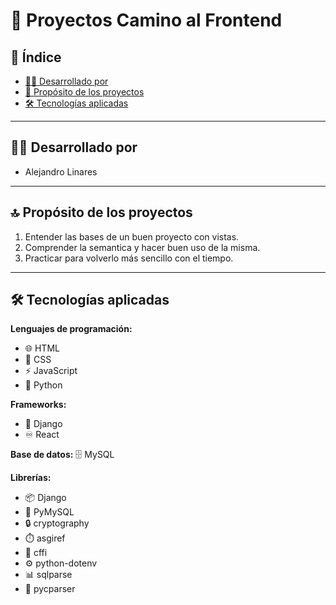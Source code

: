 # 🔖 Proyectos Camino al Frontend

## 📑 Índice
- [👨‍💻 Desarrollado por](#-desarrollado-por)
- [📝 Propósito de los proyectos](#️-propósito-de-los-proyectos)
- [🛠️ Tecnologías aplicadas](#️-tecnologías-aplicadas)

---

## 👨‍💻 Desarrollado por
- Alejandro Linares  

---

## 🔝 Propósito de los proyectos
1. Entender las bases de un buen proyecto con vistas.  
2. Comprender la semantica y hacer buen uso de la misma. 
3. Practicar para volverlo más sencillo con el tiempo. 

---

## 🛠️ Tecnologías aplicadas
**Lenguajes de programación:**   
- 🌐 HTML  
- 🎨 CSS  
- ⚡ JavaScript  
- 🐍 Python 

**Frameworks:** 
- 🚀 Django  
- ♾️ React 

**Base de datos:** 🗄️ MySQL  

**Librerías:**  
- 📦 Django  
- 🔌 PyMySQL  
- 🔒 cryptography  
- ⏱️ asgiref  
- 🧩 cffi  
- ⚙️ python-dotenv  
- 📊 sqlparse  
- 📝 pycparser  
